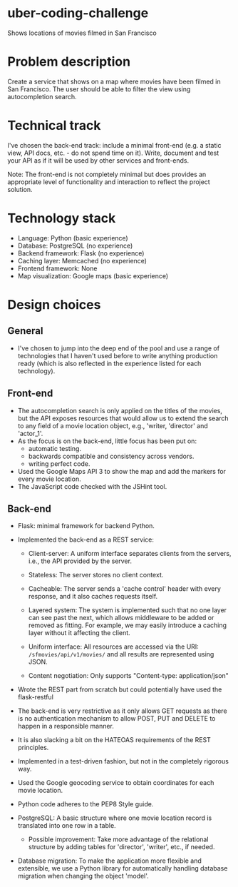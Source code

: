 uber-coding-challenge
=====================

Shows locations of movies filmed in San Francisco

# Problem description

Create a service that shows on a map where movies have been filmed in San
Francisco. The user should be able to filter the view using autocompletion
search.

# Technical track

I've chosen the back-end track: include a minimal front-end (e.g. a static view,
API docs, etc. - do not spend time on it). Write, document and test your API as
if it will be used by other services and front-ends.

Note: The front-end is not completely minimal but does provides an appropriate
level of functionality and interaction to reflect the project solution.

# Technology stack

- Language: Python (basic experience)
- Database: PostgreSQL (no experience)
- Backend framework: Flask (no experience)
- Caching layer: Memcached (no experience)
- Frontend framework: None
- Map visualization: Google maps (basic experience)

# Design choices

## General

- I've chosen to jump into the deep end of the pool and use a range of
  technologies that I haven't used before to write anything production ready
  (which is also reflected in the experience listed for each technology).

## Front-end

- The autocompletion search is only applied on the titles of the movies, but the
  API exposes resources that would allow us to extend the search to any field of
  a movie location object, e.g., 'writer, 'director' and 'actor_1'.
- As the focus is on the back-end, little focus has been put on:
  - automatic testing.
  - backwards compatible and consistency across vendors.
  - writing perfect code.
- Used the Google Maps API 3 to show the map and add the markers for every movie
  location.
- The JavaScript code checked with the JSHint tool.

## Back-end

- Flask: minimal framework for backend Python.

- Implemented the back-end as a REST service:
  - Client-server: A uniform interface separates clients from the servers, i.e.,
    the API provided by the server.
  - Stateless: The server stores no client context.
  - Cacheable: The server sends a 'cache control' header with every response,
    and it also caches requests itself.
  - Layered system: The system is implemented such that no one layer can see
    past the next, which allows middleware to be added or removed as
    fitting. For example, we may easily introduce a caching layer without it
    affecting the client.
  - Uniform interface: All resources are accessed via the URI:
    `/sfmovies/api/v1/movies/` and all results are represented using JSON.

  - Content negotiation: Only supports "Content-type: application/json"

- Wrote the REST part from scratch but could potentially have used the
  flask-restful
- The back-end is very restrictive as it only allows GET requests as there is no
  authentication mechanism to allow POST, PUT and DELETE to happen in a
  responsible manner.
- It is also slacking a bit on the HATEOAS requirements of the REST principles.

- Implemented in a test-driven fashion, but not in the completely rigorous way.
- Used the Google geocoding service to obtain coordinates for each movie
  location.
- Python code adheres to the PEP8 Style guide.

- PostgreSQL: A basic structure where one movie location record is translated
  into one row in a table.
  - Possible improvement: Take more advantage of the relational structure by
    adding tables for 'director', 'writer', etc., if needed.
- Database migration: To make the application more flexible and extensible, we
  use a Python library for automatically handling database migration when
  changing the object 'model'.

